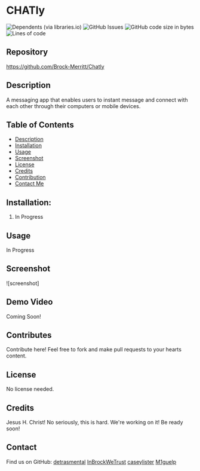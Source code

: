   
# CHATly
![Dependents (via libraries.io)](https://img.shields.io/librariesio/dependents/npm/inquirer)
![GitHub Issues](https://img.shields.io/github/issues-raw/detrasmental/NodeChallenge)
![GitHub code size in bytes](https://img.shields.io/github/languages/code-size/detrasmental/NodeChallenge)
![Lines of code](https://img.shields.io/tokei/lines/github/detrasmental/NodeChallenge)


## Repository
https://github.com/Brock-Merritt/Chatly

## Description
A messaging app that enables users to instant message and connect with each other through their computers or mobile devices. 

## Table of Contents
- [Description](#Description)
- [Installation](#Installation)
- [Usage](#Usage)
- [Screenshot](#Screenshot)
- [License](#License)
- [Credits](#Credits)
- [Contribution](#Contributes)
- [Contact Me](#Contact)

## Installation:
1. In Progress

## Usage
In Progress

## Screenshot
![screenshot]

## Demo Video
Coming Soon!

## Contributes
Contribute here! Feel free to fork and make pull requests to your hearts content.

## License

No license needed. 

## Credits
Jesus H. Christ! No seriously, this is hard. We're working on it! Be ready soon! 

## Contact
Find us on GitHub: [detrasmental](https://github.com/detrasmental) [InBrockWeTrust](https://github.com/Brock-Merritt) [caseylister](https://github.com/caseylister) [M1guelp](https://github.com/M1guelp)

